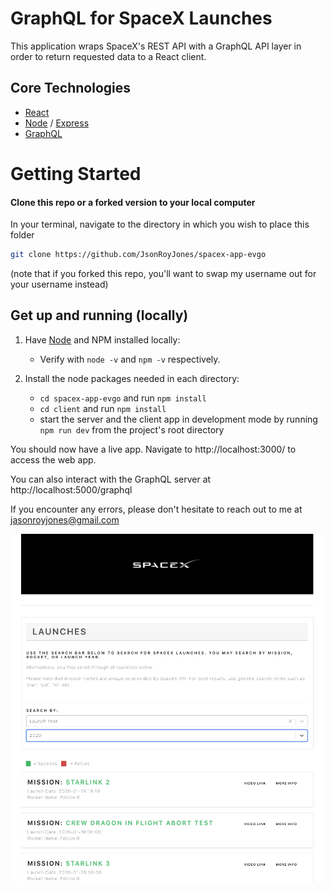 # GraphQL for SpaceX Launches

This application wraps SpaceX's REST API with a GraphQL API layer in order to return requested data to a React client.

## Core Technologies

- [React](https://reactjs.org/docs/getting-started.html)
- [Node](https://nodejs.org/en/) / [Express](https://expressjs.com/en/starter/installing.html)
- [GraphQL](https://www.howtographql.com/graphql-js/1-getting-started/)

# Getting Started

#### Clone this repo or a forked version to your local computer

In your terminal, navigate to the directory in which you wish to place this folder

```bash
git clone https://github.com/JsonRoyJones/spacex-app-evgo
```
(note that if you forked this repo, you'll want to swap my username out for your username instead)

## Get up and running (locally)

1. Have [Node](https://nodejs.org/en/download/) and NPM installed locally:

   - Verify with `node -v` and `npm -v` respectively.

1. Install the node packages needed in each directory:

   - `cd spacex-app-evgo` and run `npm install`
   - `cd client` and run `npm install`
   - start the server and the client app in development mode by running `npm run dev` from the project's root directory

You should now have a live app. Navigate to http://localhost:3000/ to access the web app.

You can also interact with the GraphQL server at http://localhost:5000/graphql

If you encounter any errors, please don't hesitate to reach out to me at jasonroyjones@gmail.com

![Web App Screengrab](./web_app_screenshot.png)
